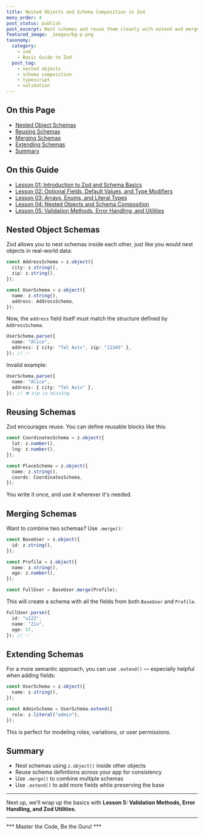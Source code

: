 ```yaml
---
title: Nested Objects and Schema Composition in Zod
menu_order: 4
post_status: publish
post_excerpt: Nest schemas and reuse them cleanly with extend and merge techniques.
featured_image: _images/bg-p.png
taxonomy:
  category:
    - zod
    - Basic Guide to Zod
  post_tag:
    - nested objects
    - schema composition
    - typescript
    - validation
---
```


<div class="toc" markdown="1">

<div class="otp" markdown="1">

## On this Page

- [Nested Object Schemas](#nested-object-schemas)
- [Reusing Schemas](#reusing-schemas)
- [Merging Schemas](#merging-schemas)
- [Extending Schemas](#extending-schemas)
- [Summary](#summary)

</div>

<div class="otg" markdown="1">

## On this Guide

- [Lesson 01: Introduction to Zod and Schema Basics](./lesson-01-introduction-to-zod-and-schema-basics)
- [Lesson 02: Optional Fields, Default Values, and Type Modifiers](./lesson-02-optional-fields-default-values-and-type)
- [Lesson 03: Arrays, Enums, and Literal Types](./lesson-03-arrays-enums-and-literal-types)
- [Lesson 04: Nested Objects and Schema Composition](./lesson-04-nested-objects-and-schema-composition)
- [Lesson 05: Validation Methods, Error Handling, and Utilities](./lesson-05-validation-methods-error-handling-and-utilities)

</div>

</div>

<div class="guru-main" markdown="1">

## Nested Object Schemas

Zod allows you to nest schemas inside each other, just like you would nest objects in real-world data:

```ts
const AddressSchema = z.object({
  city: z.string(),
  zip: z.string(),
});

const UserSchema = z.object({
  name: z.string(),
  address: AddressSchema,
});
```

Now, the `address` field itself must match the structure defined by `AddressSchema`.

```ts
UserSchema.parse({
  name: "Alice",
  address: { city: "Tel Aviv", zip: "12345" },
}); // ✅
```

Invalid example:

```ts
UserSchema.parse({
  name: "Alice",
  address: { city: "Tel Aviv" },
}); // ❌ zip is missing
```

## Reusing Schemas

Zod encourages reuse. You can define reusable blocks like this:

```ts
const CoordinatesSchema = z.object({
  lat: z.number(),
  lng: z.number(),
});

const PlaceSchema = z.object({
  name: z.string(),
  coords: CoordinatesSchema,
});
```

You write it once, and use it wherever it's needed.

## Merging Schemas

Want to combine two schemas? Use `.merge()`:

```ts
const BaseUser = z.object({
  id: z.string(),
});

const Profile = z.object({
  name: z.string(),
  age: z.number(),
});

const FullUser = BaseUser.merge(Profile);
```

This will create a schema with all the fields from both `BaseUser` and `Profile`.

```ts
FullUser.parse({
  id: "u123",
  name: "Ziv",
  age: 57,
}); // ✅
```

## Extending Schemas

For a more semantic approach, you can use `.extend()` — especially helpful when adding fields:

```ts
const UserSchema = z.object({
  name: z.string(),
});

const AdminSchema = UserSchema.extend({
  role: z.literal("admin"),
});
```

This is perfect for modeling roles, variations, or user permissions.

## Summary

- Nest schemas using `z.object()` inside other objects
- Reuse schema definitions across your app for consistency
- Use `.merge()` to combine multiple schemas
- Use `.extend()` to add more fields while preserving the base

---

Next up, we’ll wrap up the basics with **Lesson 5: Validation Methods, Error Handling, and Zod Utilities**.

---

*** Master the Code, Be the Guru! ***

</div>
